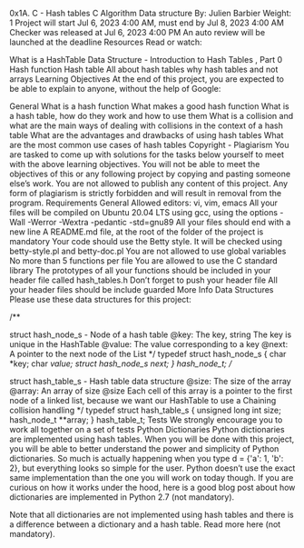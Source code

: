0x1A. C - Hash tables C Algorithm Data structure By: Julien Barbier Weight: 1 Project will start Jul 6, 2023 4:00 AM, must end by Jul 8, 2023 4:00 AM Checker was released at Jul 6, 2023 4:00 PM An auto review will be launched at the deadline Resources Read or watch:

What is a HashTable Data Structure - Introduction to Hash Tables , Part 0 Hash function Hash table All about hash tables why hash tables and not arrays Learning Objectives At the end of this project, you are expected to be able to explain to anyone, without the help of Google:

General What is a hash function What makes a good hash function What is a hash table, how do they work and how to use them What is a collision and what are the main ways of dealing with collisions in the context of a hash table What are the advantages and drawbacks of using hash tables What are the most common use cases of hash tables Copyright - Plagiarism You are tasked to come up with solutions for the tasks below yourself to meet with the above learning objectives. You will not be able to meet the objectives of this or any following project by copying and pasting someone else’s work. You are not allowed to publish any content of this project. Any form of plagiarism is strictly forbidden and will result in removal from the program. Requirements General Allowed editors: vi, vim, emacs All your files will be compiled on Ubuntu 20.04 LTS using gcc, using the options -Wall -Werror -Wextra -pedantic -std=gnu89 All your files should end with a new line A README.md file, at the root of the folder of the project is mandatory Your code should use the Betty style. It will be checked using betty-style.pl and betty-doc.pl You are not allowed to use global variables No more than 5 functions per file You are allowed to use the C standard library The prototypes of all your functions should be included in your header file called hash_tables.h Don’t forget to push your header file All your header files should be include guarded More Info Data Structures Please use these data structures for this project:

/**

struct hash_node_s - Node of a hash table
@key: The key, string
The key is unique in the HashTable
@value: The value corresponding to a key
@next: A pointer to the next node of the List */ typedef struct hash_node_s { char *key; char *value; struct hash_node_s *next; } hash_node_t;
/**

struct hash_table_s - Hash table data structure
@size: The size of the array
@array: An array of size @size
Each cell of this array is a pointer to the first node of a linked list,
because we want our HashTable to use a Chaining collision handling */ typedef struct hash_table_s { unsigned long int size; hash_node_t **array; } hash_table_t; Tests We strongly encourage you to work all together on a set of tests
Python Dictionaries Python dictionaries are implemented using hash tables. When you will be done with this project, you will be able to better understand the power and simplicity of Python dictionaries. So much is actually happening when you type d = {'a': 1, 'b': 2}, but everything looks so simple for the user. Python doesn’t use the exact same implementation than the one you will work on today though. If you are curious on how it works under the hood, here is a good blog post about how dictionaries are implemented in Python 2.7 (not mandatory).

Note that all dictionaries are not implemented using hash tables and there is a difference between a dictionary and a hash table. Read more here (not mandatory).
